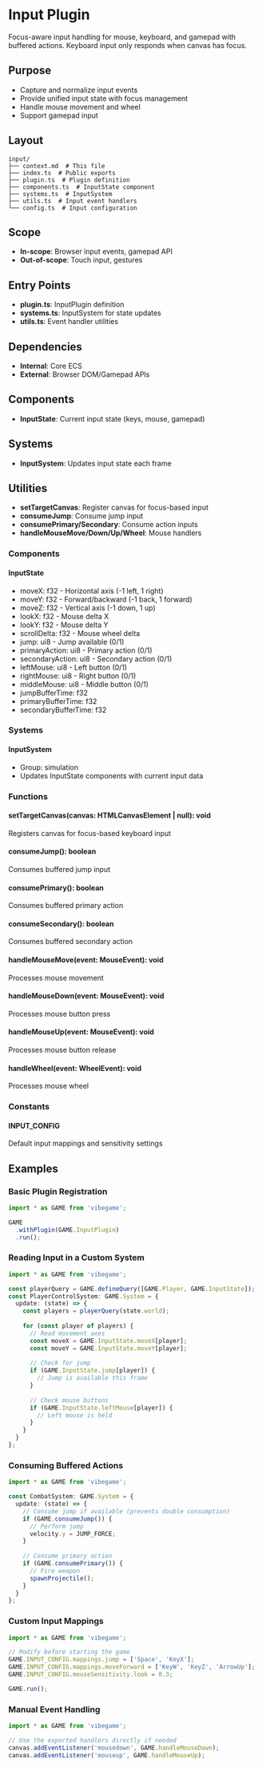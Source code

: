 # Input Plugin

<!-- LLM:OVERVIEW -->
Focus-aware input handling for mouse, keyboard, and gamepad with buffered actions. Keyboard input only responds when canvas has focus.
<!-- /LLM:OVERVIEW -->

## Purpose

- Capture and normalize input events
- Provide unified input state with focus management
- Handle mouse movement and wheel
- Support gamepad input

## Layout

```
input/
├── context.md  # This file
├── index.ts  # Public exports
├── plugin.ts  # Plugin definition
├── components.ts  # InputState component
├── systems.ts  # InputSystem
├── utils.ts  # Input event handlers
└── config.ts  # Input configuration
```

## Scope

- **In-scope**: Browser input events, gamepad API
- **Out-of-scope**: Touch input, gestures

## Entry Points

- **plugin.ts**: InputPlugin definition
- **systems.ts**: InputSystem for state updates
- **utils.ts**: Event handler utilities

## Dependencies

- **Internal**: Core ECS
- **External**: Browser DOM/Gamepad APIs

## Components

- **InputState**: Current input state (keys, mouse, gamepad)

## Systems

- **InputSystem**: Updates input state each frame

## Utilities

- **setTargetCanvas**: Register canvas for focus-based input
- **consumeJump**: Consume jump input
- **consumePrimary/Secondary**: Consume action inputs
- **handleMouseMove/Down/Up/Wheel**: Mouse handlers

<!-- LLM:REFERENCE -->
### Components

#### InputState
- moveX: f32 - Horizontal axis (-1 left, 1 right)
- moveY: f32 - Forward/backward (-1 back, 1 forward)
- moveZ: f32 - Vertical axis (-1 down, 1 up)
- lookX: f32 - Mouse delta X
- lookY: f32 - Mouse delta Y
- scrollDelta: f32 - Mouse wheel delta
- jump: ui8 - Jump available (0/1)
- primaryAction: ui8 - Primary action (0/1)
- secondaryAction: ui8 - Secondary action (0/1)
- leftMouse: ui8 - Left button (0/1)
- rightMouse: ui8 - Right button (0/1)
- middleMouse: ui8 - Middle button (0/1)
- jumpBufferTime: f32
- primaryBufferTime: f32
- secondaryBufferTime: f32

### Systems

#### InputSystem
- Group: simulation
- Updates InputState components with current input data

### Functions

#### setTargetCanvas(canvas: HTMLCanvasElement | null): void
Registers canvas for focus-based keyboard input

#### consumeJump(): boolean
Consumes buffered jump input

#### consumePrimary(): boolean
Consumes buffered primary action

#### consumeSecondary(): boolean
Consumes buffered secondary action

#### handleMouseMove(event: MouseEvent): void
Processes mouse movement

#### handleMouseDown(event: MouseEvent): void
Processes mouse button press

#### handleMouseUp(event: MouseEvent): void
Processes mouse button release

#### handleWheel(event: WheelEvent): void
Processes mouse wheel

### Constants

#### INPUT_CONFIG
Default input mappings and sensitivity settings
<!-- /LLM:REFERENCE -->

<!-- LLM:EXAMPLES -->
## Examples

### Basic Plugin Registration

```typescript
import * as GAME from 'vibegame';

GAME
  .withPlugin(GAME.InputPlugin)
  .run();
```

### Reading Input in a Custom System

```typescript
import * as GAME from 'vibegame';

const playerQuery = GAME.defineQuery([GAME.Player, GAME.InputState]);
const PlayerControlSystem: GAME.System = {
  update: (state) => {
    const players = playerQuery(state.world);
    
    for (const player of players) {
      // Read movement axes
      const moveX = GAME.InputState.moveX[player];
      const moveY = GAME.InputState.moveY[player];
      
      // Check for jump
      if (GAME.InputState.jump[player]) {
        // Jump is available this frame
      }
      
      // Check mouse buttons
      if (GAME.InputState.leftMouse[player]) {
        // Left mouse is held
      }
    }
  }
};
```

### Consuming Buffered Actions

```typescript
import * as GAME from 'vibegame';

const CombatSystem: GAME.System = {
  update: (state) => {
    // Consume jump if available (prevents double consumption)
    if (GAME.consumeJump()) {
      // Perform jump
      velocity.y = JUMP_FORCE;
    }
    
    // Consume primary action
    if (GAME.consumePrimary()) {
      // Fire weapon
      spawnProjectile();
    }
  }
};
```

### Custom Input Mappings

```typescript
import * as GAME from 'vibegame';

// Modify before starting the game
GAME.INPUT_CONFIG.mappings.jump = ['Space', 'KeyX'];
GAME.INPUT_CONFIG.mappings.moveForward = ['KeyW', 'KeyZ', 'ArrowUp'];
GAME.INPUT_CONFIG.mouseSensitivity.look = 0.3;

GAME.run();
```

### Manual Event Handling

```typescript
import * as GAME from 'vibegame';

// Use the exported handlers directly if needed
canvas.addEventListener('mousedown', GAME.handleMouseDown);
canvas.addEventListener('mouseup', GAME.handleMouseUp);
```
<!-- /LLM:EXAMPLES -->
